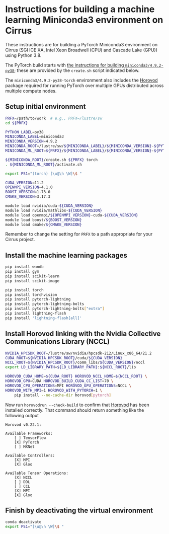 Instructions for building a machine learning Miniconda3 environment on Cirrus
=============================================================================

These instructions are for building a PyTorch Miniconda3 environment on Cirrus
(SGI ICE XA, Intel Xeon Broadwell (CPU) and Cascade Lake (GPU)) using Python 3.8.

The PyTorch build starts with [the instructions for building `miniconda3/4.9.2-py38`](../../base/build_miniconda3_base_cirrus_py38.md);
these are provided by the `create.sh` script indicated below.

The `miniconda3/4.9.2-py38-torch` environment also includes the [Horovod](https://horovod.readthedocs.io/en/stable/index.html) package
required for running PyTorch over multiple GPUs distributed across multiple compute nodes.


Setup initial environment
-------------------------

```bash
PRFX=/path/to/work  # e.g., PRFX=/lustre/sw
cd ${PRFX}

PYTHON_LABEL=py38
MINICONDA_LABEL=miniconda3
MINICONDA_VERSION=4.9.2
MINICONDA_ROOT=/lustre/sw/${MINICONDA_LABEL}/${MINICONDA_VERSION}-${PYTHON_LABEL}
MINICONDA_ML_ROOT=${PRFX}/${MINICONDA_LABEL}/${MINICONDA_VERSION}-${PYTHON_LABEL}-torch

${MINICONDA_ROOT}/create.sh ${PRFX} torch
. ${MINICONDA_ML_ROOT}/activate.sh

export PS1="(torch) [\u@\h \W]\$ "

CUDA_VERSION=11.2
OPENMPI_VERSION=4.1.0
BOOST_VERSION=1.73.0
CMAKE_VERSION=3.17.3

module load nvidia/cuda-${CUDA_VERSION}
module load nvidia/mathlibs-${CUDA_VERSION}
module load openmpi/${OPENMPI_VERSION}-cuda-${CUDA_VERSION}
module load boost/${BOOST_VERSION}
module load cmake/${CMAKE_VERSION}
```

Remember to change the setting for `PRFX` to a path appropriate for your Cirrus project.


Install the machine learning packages
-------------------------------------

```bash
pip install wandb
pip install gym
pip install scikit-learn
pip install scikit-image

pip install torch
pip install torchvision
pip install pytorch-lightning
pip install pytorch-lightning-bolts
pip install pytorch-lightning-bolts["extra"]
pip install lightning-flash
pip install 'lightning-flash[all]'
```


Install Horovod linking with the Nvidia Collective Communications Library (NCCL)
--------------------------------------------------------------------------------

```bash
NVIDIA_HPCSDK_ROOT=/lustre/sw/nvidia/hpcsdk-212/Linux_x86_64/21.2
CUDA_ROOT=${NVIDIA_HPCSDK_ROOT}/cuda/${CUDA_VERSION}
NCCL_ROOT=${NVIDIA_HPCSDK_ROOT}/comm_libs/${CUDA_VERSION}/nccl
export LD_LIBRARY_PATH=${LD_LIBRARY_PATH}:${NCCL_ROOT}/lib

HOROVOD_CUDA_HOME=${CUDA_ROOT} HOROVOD_NCCL_HOME=${NCCL_ROOT} \
HOROVOD_GPU=CUDA HOROVOD_BUILD_CUDA_CC_LIST=70 \
HOROVOD_CPU_OPERATIONS=MPI HOROVOD_GPU_OPERATIONS=NCCL \
HOROVOD_WITH_MPI=1 HOROVOD_WITH_PYTORCH=1 \
    pip install --no-cache-dir horovod[pytorch]
```

Now run `horovodrun --check-build` to confirm that [Horovod](https://horovod.readthedocs.io/en/stable/index.html) has been installed
correctly. That command should return something like the following output

```
Horovod v0.22.1:

Available Frameworks:
    [ ] TensorFlow
    [X] PyTorch
    [ ] MXNet

Available Controllers:
    [X] MPI
    [X] Gloo

Available Tensor Operations:
    [X] NCCL
    [ ] DDL
    [ ] CCL
    [X] MPI
    [X] Gloo 
```


Finish by deactivating the virtual environment
----------------------------------------------

```bash
conda deactivate
export PS1="[\u@\h \W]\$ "
```